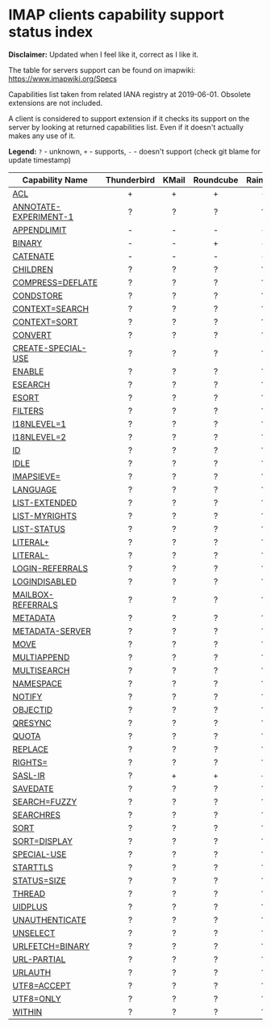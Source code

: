 IMAP clients capability support status index
=============================================

**Disclaimer:** Updated when I feel like it, correct as I like it.

The table for servers support can be found on imapwiki:
https://www.imapwiki.org/Specs

Capabilities list taken from related IANA registry at 2019-06-01.
Obsolete extensions are not included.

A client is considered to support extension if it checks its support on the
server by looking at returned capabilities list. Even if it doesn't actually
makes any use of it.

**Legend:** `?` - unknown, `+` - supports, `-` - doesn't support (check git blame
for update timestamp)

Capability Name                    | Thunderbird | KMail | Roundcube | Rainloop | mutt | balsa | geary |
-----------------------------------|:-----------:|:-----:|:---------:|:--------:|:----:|:-----:|:-----:|
[ACL][RFC4314]                     |      +      |   +   |     +     |    -     |  +   |   +   |   ?   | 
[ANNOTATE-EXPERIMENT-1][RFC5257]   |      ?      |   ?   |     ?     |    ?     |  ?   |   ?   |   ?   | 
[APPENDLIMIT][RFC7889]             |      -      |   -   |     -     |    -     |  -   |   -   |   ?   | 
[BINARY][RFC3516]                  |      -      |   -   |     +     |    -     |  -   |   +   |   ?   | 
[CATENATE][RFC4469]                |      -      |   -   |     -     |    -     |  -   |   -   |   ?   | 
[CHILDREN][RFC3348]                |      ?      |   ?   |     ?     |    ?     |  ?   |   ?   |   ?   | 
[COMPRESS=DEFLATE][RFC4978]        |      ?      |   ?   |     ?     |    ?     |  ?   |   ?   |   ?   | 
[CONDSTORE][RFC7162]               |      ?      |   ?   |     ?     |    ?     |  ?   |   ?   |   ?   | 
[CONTEXT=SEARCH][RFC5267]          |      ?      |   ?   |     ?     |    ?     |  ?   |   ?   |   ?   | 
[CONTEXT=SORT][RFC5267]            |      ?      |   ?   |     ?     |    ?     |  ?   |   ?   |   ?   | 
[CONVERT][RFC5259]                 |      ?      |   ?   |     ?     |    ?     |  ?   |   ?   |   ?   | 
[CREATE-SPECIAL-USE][RFC6154]      |      ?      |   ?   |     ?     |    ?     |  ?   |   ?   |   ?   | 
[ENABLE][RFC5161]                  |      ?      |   ?   |     ?     |    ?     |  ?   |   ?   |   ?   | 
[ESEARCH][RFC4731]                 |      ?      |   ?   |     ?     |    ?     |  ?   |   ?   |   ?   | 
[ESORT][RFC5267]                   |      ?      |   ?   |     ?     |    ?     |  ?   |   ?   |   ?   | 
[FILTERS][RFC5466]                 |      ?      |   ?   |     ?     |    ?     |  ?   |   ?   |   ?   | 
[I18NLEVEL=1][RFC5255]             |      ?      |   ?   |     ?     |    ?     |  ?   |   ?   |   ?   | 
[I18NLEVEL=2][RFC5255]             |      ?      |   ?   |     ?     |    ?     |  ?   |   ?   |   ?   | 
[ID][RFC2971]                      |      ?      |   ?   |     ?     |    ?     |  ?   |   ?   |   ?   | 
[IDLE][RFC2177]                    |      ?      |   ?   |     ?     |    ?     |  ?   |   ?   |   ?   | 
[IMAPSIEVE=][RFC6785]              |      ?      |   ?   |     ?     |    ?     |  ?   |   ?   |   ?   | 
[LANGUAGE][RFC5255]                |      ?      |   ?   |     ?     |    ?     |  ?   |   ?   |   ?   | 
[LIST-EXTENDED][RFC5258]           |      ?      |   ?   |     ?     |    ?     |  ?   |   ?   |   ?   | 
[LIST-MYRIGHTS][RFC8440]           |      ?      |   ?   |     ?     |    ?     |  ?   |   ?   |   ?   | 
[LIST-STATUS][RFC5819]             |      ?      |   ?   |     ?     |    ?     |  ?   |   ?   |   ?   | 
[LITERAL+][RFC7888]                |      ?      |   ?   |     ?     |    ?     |  ?   |   ?   |   ?   | 
[LITERAL-][RFC7888]                |      ?      |   ?   |     ?     |    ?     |  ?   |   ?   |   ?   | 
[LOGIN-REFERRALS][RFC2221]         |      ?      |   ?   |     ?     |    ?     |  ?   |   ?   |   ?   | 
[LOGINDISABLED][RFC2595]           |      ?      |   ?   |     ?     |    ?     |  ?   |   ?   |   ?   | 
[MAILBOX-REFERRALS][RFC2193]       |      ?      |   ?   |     ?     |    ?     |  ?   |   ?   |   ?   | 
[METADATA][RFC5464]                |      ?      |   ?   |     ?     |    ?     |  ?   |   ?   |   ?   | 
[METADATA-SERVER][RFC5464]         |      ?      |   ?   |     ?     |    ?     |  ?   |   ?   |   ?   | 
[MOVE][RFC6851]                    |      ?      |   ?   |     ?     |    ?     |  ?   |   ?   |   ?   | 
[MULTIAPPEND][RFC3502]             |      ?      |   ?   |     ?     |    ?     |  ?   |   ?   |   ?   | 
[MULTISEARCH][RFC7377]             |      ?      |   ?   |     ?     |    ?     |  ?   |   ?   |   ?   | 
[NAMESPACE][RFC2342]               |      ?      |   ?   |     ?     |    ?     |  ?   |   ?   |   ?   | 
[NOTIFY][RFC5465]                  |      ?      |   ?   |     ?     |    ?     |  ?   |   ?   |   ?   | 
[OBJECTID][RFC8474]                |      ?      |   ?   |     ?     |    ?     |  ?   |   ?   |   ?   | 
[QRESYNC][RFC7162]                 |      ?      |   ?   |     ?     |    ?     |  ?   |   ?   |   ?   | 
[QUOTA][RFC2087]                   |      ?      |   ?   |     ?     |    ?     |  ?   |   ?   |   ?   | 
[REPLACE][RFC8508]                 |      ?      |   ?   |     ?     |    ?     |  ?   |   ?   |   ?   | 
[RIGHTS=][RFC4314]                 |      ?      |   ?   |     ?     |    ?     |  ?   |   ?   |   ?   | 
[SASL-IR][RFC4959]                 |      ?      |   +   |     +     |    +     |  +   |   +   |   +   | 
[SAVEDATE][RFC8514]                |      ?      |   ?   |     ?     |    ?     |  ?   |   ?   |   ?   | 
[SEARCH=FUZZY][RFC6203]            |      ?      |   ?   |     ?     |    ?     |  ?   |   ?   |   ?   | 
[SEARCHRES][RFC5182]               |      ?      |   ?   |     ?     |    ?     |  ?   |   ?   |   ?   | 
[SORT][RFC5256]                    |      ?      |   ?   |     ?     |    ?     |  ?   |   ?   |   ?   | 
[SORT=DISPLAY][RFC5957]            |      ?      |   ?   |     ?     |    ?     |  ?   |   ?   |   ?   | 
[SPECIAL-USE][RFC6154]             |      ?      |   ?   |     ?     |    ?     |  ?   |   ?   |   ?   | 
[STARTTLS][RFC2595]                |      ?      |   ?   |     ?     |    ?     |  ?   |   ?   |   ?   | 
[STATUS=SIZE][RFC8438]             |      ?      |   ?   |     ?     |    ?     |  ?   |   ?   |   ?   | 
[THREAD][RFC5256]                  |      ?      |   ?   |     ?     |    ?     |  ?   |   ?   |   ?   | 
[UIDPLUS][RFC4315]                 |      ?      |   ?   |     ?     |    ?     |  ?   |   ?   |   ?   | 
[UNAUTHENTICATE][RFC8437]          |      ?      |   ?   |     ?     |    ?     |  ?   |   ?   |   ?   | 
[UNSELECT][RFC3691]                |      ?      |   ?   |     ?     |    ?     |  ?   |   ?   |   ?   | 
[URLFETCH=BINARY][RFC5524]         |      ?      |   ?   |     ?     |    ?     |  ?   |   ?   |   ?   | 
[URL-PARTIAL][RFC5550]             |      ?      |   ?   |     ?     |    ?     |  ?   |   ?   |   ?   | 
[URLAUTH][RFC4467]                 |      ?      |   ?   |     ?     |    ?     |  ?   |   ?   |   ?   | 
[UTF8=ACCEPT][RFC6855]             |      ?      |   ?   |     ?     |    ?     |  ?   |   ?   |   ?   | 
[UTF8=ONLY][RFC6855]               |      ?      |   ?   |     ?     |    ?     |  ?   |   ?   |   ?   | 
[WITHIN][RFC5032]                  |      ?      |   ?   |     ?     |    ?     |  ?   |   ?   |   ?   | 

[RFC4314]: https://tools.ietf.org/html/rfc4314  
[RFC5257]: https://tools.ietf.org/html/rfc5257  
[RFC7889]: https://tools.ietf.org/html/rfc7889  
[RFC3501]: https://tools.ietf.org/html/rfc3501  
[RFC3516]: https://tools.ietf.org/html/rfc3516  
[RFC4469]: https://tools.ietf.org/html/rfc4469  
[RFC3348]: https://tools.ietf.org/html/rfc3348  
[RFC4978]: https://tools.ietf.org/html/rfc4978  
[RFC7162]: https://tools.ietf.org/html/rfc7162  
[RFC5267]: https://tools.ietf.org/html/rfc5267  
[RFC5267]: https://tools.ietf.org/html/rfc5267  
[RFC5259]: https://tools.ietf.org/html/rfc5259  
[RFC6154]: https://tools.ietf.org/html/rfc6154  
[RFC5161]: https://tools.ietf.org/html/rfc5161  
[RFC4731]: https://tools.ietf.org/html/rfc4731  
[RFC5267]: https://tools.ietf.org/html/rfc5267  
[RFC5466]: https://tools.ietf.org/html/rfc5466  
[RFC5255]: https://tools.ietf.org/html/rfc5255  
[RFC5255]: https://tools.ietf.org/html/rfc5255  
[RFC2971]: https://tools.ietf.org/html/rfc2971  
[RFC2177]: https://tools.ietf.org/html/rfc2177  
[RFC6785]: https://tools.ietf.org/html/rfc6785  
[RFC5255]: https://tools.ietf.org/html/rfc5255  
[RFC5258]: https://tools.ietf.org/html/rfc5258  
[RFC8440]: https://tools.ietf.org/html/rfc8440  
[RFC5819]: https://tools.ietf.org/html/rfc5819  
[RFC7888]: https://tools.ietf.org/html/rfc7888  
[RFC7888]: https://tools.ietf.org/html/rfc7888  
[RFC2221]: https://tools.ietf.org/html/rfc2221  
[RFC2595]: https://tools.ietf.org/html/rfc2595  
[RFC3501]: https://tools.ietf.org/html/rfc3501  
[RFC2193]: https://tools.ietf.org/html/rfc2193  
[RFC5464]: https://tools.ietf.org/html/rfc5464  
[RFC5464]: https://tools.ietf.org/html/rfc5464  
[RFC6851]: https://tools.ietf.org/html/rfc6851  
[RFC3502]: https://tools.ietf.org/html/rfc3502  
[RFC7377]: https://tools.ietf.org/html/rfc7377  
[RFC2342]: https://tools.ietf.org/html/rfc2342  
[RFC5465]: https://tools.ietf.org/html/rfc5465  
[RFC8474]: https://tools.ietf.org/html/rfc8474  
[RFC7162]: https://tools.ietf.org/html/rfc7162  
[RFC2087]: https://tools.ietf.org/html/rfc2087  
[RFC8508]: https://tools.ietf.org/html/rfc8508  
[RFC4314]: https://tools.ietf.org/html/rfc4314  
[RFC4959]: https://tools.ietf.org/html/rfc4959  
[RFC8514]: https://tools.ietf.org/html/rfc8514  
[RFC6203]: https://tools.ietf.org/html/rfc6203  
[RFC5182]: https://tools.ietf.org/html/rfc5182  
[RFC5256]: https://tools.ietf.org/html/rfc5256  
[RFC5957]: https://tools.ietf.org/html/rfc5957  
[RFC6154]: https://tools.ietf.org/html/rfc6154  
[RFC2595]: https://tools.ietf.org/html/rfc2595  
[RFC3501]: https://tools.ietf.org/html/rfc3501  
[RFC8438]: https://tools.ietf.org/html/rfc8438  
[RFC5256]: https://tools.ietf.org/html/rfc5256  
[RFC4315]: https://tools.ietf.org/html/rfc4315  
[RFC8437]: https://tools.ietf.org/html/rfc8437  
[RFC3691]: https://tools.ietf.org/html/rfc3691  
[RFC5524]: https://tools.ietf.org/html/rfc5524  
[RFC5550]: https://tools.ietf.org/html/rfc5550  
[RFC4467]: https://tools.ietf.org/html/rfc4467  
[RFC6855]: https://tools.ietf.org/html/rfc6855  
[RFC5738]: https://tools.ietf.org/html/rfc5738  
[RFC6855]: https://tools.ietf.org/html/rfc6855  
[RFC5738]: https://tools.ietf.org/html/rfc5738  
[RFC6855]: https://tools.ietf.org/html/rfc6855  
[RFC6855]: https://tools.ietf.org/html/rfc6855  
[RFC5738]: https://tools.ietf.org/html/rfc5738  
[RFC6855]: https://tools.ietf.org/html/rfc6855  
[RFC5032]: https://tools.ietf.org/html/rfc5032  
